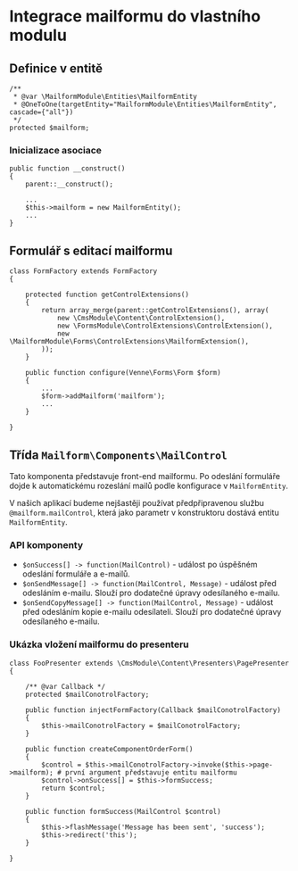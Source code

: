 # Integrace mailformu do vlastního modulu

## Definice v entitě

	/**
	 * @var \MailformModule\Entities\MailformEntity
	 * @OneToOne(targetEntity="MailformModule\Entities\MailformEntity", cascade={"all"})
	 */
	protected $mailform;

### Inicializace asociace

	public function __construct()
	{
		parent::__construct();

		...
		$this->mailform = new MailformEntity();
		...
	}

## Formulář s editací mailformu

	class FormFactory extends FormFactory
	{
		
		protected function getControlExtensions()
		{
			return array_merge(parent::getControlExtensions(), array(
				new \CmsModule\Content\ControlExtension(),
				new \FormsModule\ControlExtensions\ControlExtension(),
				new \MailformModule\Forms\ControlExtensions\MailformExtension(),
			));
		}
		
		public function configure(Venne\Forms\Form $form)
		{
			...
			$form->addMailform('mailform');
			...
		}

	}

## Třída `Mailform\Components\MailControl`

Tato komponenta představuje front-end mailformu. Po odeslání formuláře dojde k automatickému rozeslání mailů podle konfigurace v `MailformEntity`. 

V našich aplikací budeme nejšastěji používat předpřipravenou službu `@mailform.mailControl`, která jako parametr v konstruktoru dostává entitu `MailformEntity`.

### API komponenty

* `$onSuccess[] -> function(MailControl)` - událost po úspěšném odeslání formuláře a e-mailů.
* `$onSendMessage[] -> function(MailControl, Message)` - událost před odesláním e-mailu. Slouží pro dodatečné úpravy odesílaného e-mailu.
* `$onSendCopyMessage[] -> function(MailControl, Message)` - událost před odesláním kopie e-mailu odesílateli. Slouží pro dodatečné úpravy odesílaného e-mailu.

### Ukázka vložení mailformu do presenteru

	class FooPresenter extends \CmsModule\Content\Presenters\PagePresenter
	{
	
		/** @var Callback */
		protected $mailConotrolFactory;
		
		public function injectFormFactory(Callback $mailConotrolFactory)
		{
			$this->mailConotrolFactory = $mailConotrolFactory;
		}
		
		public function createComponentOrderForm()
		{
			$control = $this->mailConotrolFactory->invoke($this->page->mailform); # první argument představuje entitu mailformu
			$control->onSuccess[] = $this->formSuccess;
			return $control;
		}

		public function formSuccess(MailControl $control)
		{
			$this->flashMessage('Message has been sent', 'success');
			$this->redirect('this');
		}
	
	}
	
###
